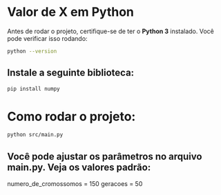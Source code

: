 # Valor de X em Python

Antes de rodar o projeto, certifique-se de ter o **Python 3** instalado. Você pode verificar isso rodando:

```bash
python --version
```
## Instale a seguinte biblioteca:

```bash
pip install numpy
```

# Como rodar o projeto:

```bash
python src/main.py
```

## Você pode ajustar os parâmetros no arquivo main.py. Veja os valores padrão:

numero_de_cromossomos = 150
geracoes = 50